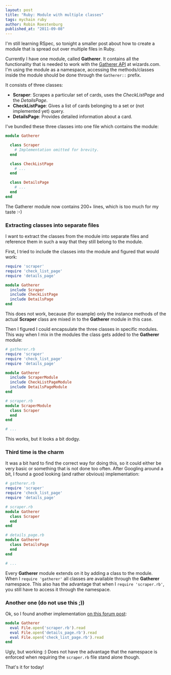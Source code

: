 ```yaml
---
layout: post
title: "Ruby: Module with multiple classes"
tags: mychain ruby
author: Robin Roestenburg
published_at: "2011-09-08"
---
```

I'm still learning RSpec, so tonight a smaller post about how to create a module that is spread out over multiple files in Ruby.

Currently I have one module, called **Gatherer**. It contains all the functionality that is needed to work with the [Gatherer API](http://gatherer.wizards.com) at wizards.com. I'm using the module as a namespace, accessing the methods/classes inside the module should be done through the `Gatherer::` prefix.

It consists of three classes:

- **Scraper**: Scrapes a particular set of cards, uses the *CheckListPage* and the *DetailsPage*.
- **CheckListPage**: Gives a list of cards belonging to a set or (not implemented yet) query.
- **DetailsPage**: Provides detailed information about a card.

I've bundled these three classes into one file which contains the module:

~~~ ruby
module Gatherer

  class Scraper
    # Implementation omitted for brevity.
  end

  class CheckListPage
    # ...
  end

  class DetailsPage
    # ...
  end
end
~~~

The Gatherer module now contains 200+ lines, which is too much for my taste :-)

### Extracting classes into separate files
I want to extract the classes from the module into separate files and reference them in such a way that they still belong to the module.

First, I tried to include the classes into the module and figured that would work:

~~~ ruby
require 'scraper'
require 'check_list_page'
require 'details_page'

module Gatherer
  include Scraper
  include CheckListPage
  include DetailsPage
end
~~~

This does not work, because (for example) only the instance methods of the actual **Scraper** class are mixed in to the **Gatherer** module in this case.

Then I figured I could encapsulate the three classes in specific modules. This way when I mix in the modules the class gets added to the **Gatherer** module:

~~~ ruby
# gatherer.rb
require 'scraper'
require 'check_list_page'
require 'details_page'

module Gatherer
  include ScraperModule
  include CheckListPageModule
  include DetailsPageModule
end

# scraper.rb
module ScraperModule
  class Scraper
  end
end

# ...
~~~

This works, but it looks a bit dodgy.

### Third time is the charm
It was a bit hard to find the correct way for doing this, so it could either be very basic or something that is not done too often. After Googling around a bit, I found a good looking (and rather obvious) implementation:

~~~ ruby
# gatherer.rb
require 'scraper'
require 'check_list_page'
require 'details_page'

# scraper.rb
module Gatherer
  class Scraper
  end
end

# details_page.rb
module Gatherer
  class DetailsPage
  end
end

# ...
~~~

Every **Gatherer** module extends on it by adding a class to the module. When I `require 'gatherer'` all classes are available through the **Gatherer** namespace.
This also has the advantage that when I `require 'scraper.rb'`, you still have to access it through the namespace.

### Another one (do not use this ;))
Ok, so I found another implementation [on this forum post](http://www.ruby-forum.com/topic/148303):

~~~ ruby
module Gatherer
  eval File.open('scraper.rb').read
  eval File.open('details_page.rb').read
  eval File.open('check_list_page.rb').read
end
~~~

Ugly, but working :) Does not have the advantage that the namespace is enforced when requiring the `scraper.rb` file stand alone though.

That's it for today!
